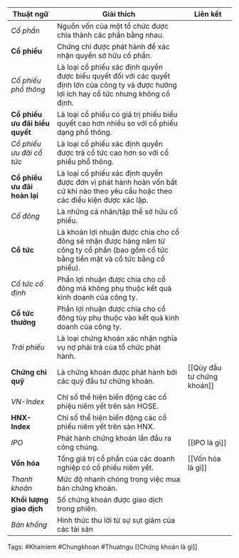 | Thuật ngữ                      | Giải thích                                                                                                                                   | Liên kết                   |
| ------------------------------ | -------------------------------------------------------------------------------------------------------------------------------------------- | -------------------------- |
| *Cổ phẩn*                      | Nguồn vốn của một tổ chức được chia thành các phần bằng nhau.                                                                                |                            |
| **Cổ phiếu**                   | Chứng chỉ được phát hành để xác nhận quyền sở hữu cổ phần.                                                                                   |                            |
| *Cổ phiếu phổ thông*           | Là loại cổ phiếu xác định quyền được biểu quyết đối với các quyết định lớn của công ty và được hưởng lợi ích hay cổ tức nhưng không cố định. |                            |
| **Cổ phiếu ưu đãi biểu quyết** | Là loại cổ phiếu có giá trị phiếu biểu quyết cao hơn nhiều so với cổ phiếu dạng phổ thông.                                                   |                            |
| *Cổ phiếu ưu đãi cổ tức*       | Là loại cổ phiếu xác định quyền được trả cổ tức cao hơn so với cổ phiếu phổ thông.                                                           |                            |
| **Cổ phiếu ưu đãi hoàn lại**   | Là loại cổ phiếu xác định quyền được đơn vị phát hành hoàn vốn bất cứ khi nào theo yêu cầu hoặc theo các điều kiện được xác lập.             |                            |
| *Cổ đông*                      | Là những cá nhân/tập thể sở hữu cổ phiếu.                                                                                                    |                            |
| **Cổ tức**                     | Là khoản lợi nhuận được chia cho cổ đông sẽ nhận được hàng năm từ công ty cổ phần (bao gồm cổ tức bằng tiền mặt và cổ tức bằng cổ phiếu).    |                            |
| *Cổ tức cố định*               | Phần lợi nhuận được chia cho cổ đông mà không phụ thuộc kết quả kinh doanh của công ty.                                                      |                            |
| **Cổ tức thưởng**              | Phần lợi nhuận được chia cho cổ đông tùy phụ thuộc vào kết quả kinh doanh của công ty.                                                       |                            |
| *Trái phiếu*                   | Là loại chứng khoán xác nhận nghĩa vụ nợ phải trả của tổ chức phát hành.                                                                     |                            |
| **Chứng chỉ quỹ**              | Là chứng khoán được phát hành bởi các quỹ đầu tư chứng khoán.                                                                                | [[Qũy đầu tư chứng khoán]] |
| *VN-Index*                     | Chỉ số thể hiện biến động các cổ phiệu niêm yết trên sàn HOSE.                                                                               |                            |
| **HNX-Index**                  | Chỉ số thể hiện biến động các cổ phiếu niêm yết trên sàn HNX.                                                                                |                            |
| *IPO*                          | Phát hành chứng khoán lần đầu ra công chúng.                                                                                                 | [[IPO là gì]]              |
| **Vốn hóa**                    | Tổng giá trị cổ phần của các doanh nghiệp có cổ phiếu niêm yết.                                                                              | [[Vốn hóa là gì]]          |
| *Thanh khoản*                  | Mức độ nhanh chóng trong việc mua bán chứng khoán.                                                                                           |                            |
| **Khối lượng giao  dịch**      | Số chứng khoán được giao dịch trong phiên.                                                                                                   |                            |
| *Bán khống*                    | Hình thức thu lời từ sự sụt giảm của các tài sản                                                                                                                    |                            |

Tags: #Khainiem #Chungkhoan #Thuatngu
[[Chứng khoán là gì]]